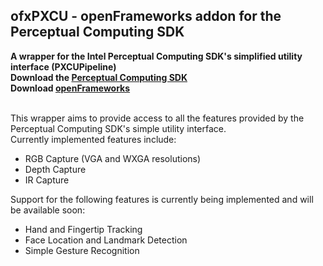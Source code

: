 ofxPXCU - openFrameworks addon for the Perceptual Computing SDK
--------
<b>A wrapper for the Intel Perceptual Computing SDK's simplified utility interface (PXCUPipeline)<br/>
Download the [Perceptual Computing SDK](http://software.intel.com/en-us/vcsource/tools/perceptual-computing-sdk)<br/>
Download [openFrameworks](http://openframeworks.cc)</b><br/>
<br/>

This wrapper aims to provide access to all the features provided by the Perceptual Computing SDK's simple utility interface.<br/>
Currently implemented features include:
* RGB Capture (VGA and WXGA resolutions)
* Depth Capture
* IR Capture
 
Support for the following features is currently being implemented and will be available soon:
* Hand and Fingertip Tracking
* Face Location and Landmark Detection
* Simple Gesture Recognition
